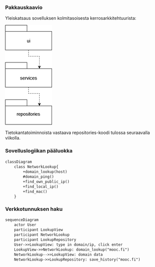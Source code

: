 ### Pakkauskaavio

Yleiskatsaus sovelluksen kolmitasoisesta kerrosarkkitehtuurista:

![Pakkauskaavio](https://raw.githubusercontent.com/weverhall/ot-harjoitustyo/master/dokumentaatio/kuvat/pakkauskaavio.png "Pakkauskaavio")

Tietokantatoiminnoista vastaava repositories-koodi tulossa seuraavalla viikolla.

### Sovelluslogiikan pääluokka

```mermaid
classDiagram
    class NetworkLookup{   
        +domain_lookup(host)
        #domain_ping()
        +find_own_public_ip()
        +find_local_ip()
        +find_mac()
    }
```

### Verkkotunnuksen haku

```mermaid
sequenceDiagram
    actor User
    participant LookupView
    participant NetworkLookup
    participant LookupRepository
    User->>LookupView: type in domain/ip, click enter
    LookupView->>NetworkLookup: domain_lookup("mooc.fi")
    NetworkLookup-->>LookupView: domain data
    NetworkLookup->>LookupRepository: save_history("mooc.fi")
```
